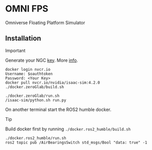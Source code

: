 # OMNI FPS
Omniverse Floating Platform Simulator

## Installation

> [!IMPORTANT]
> Generate your NGC [key](https://docs.nvidia.com/ngc/gpu-cloud/ngc-user-guide/index.html#generating-api-key).
> More [info](https://catalog.ngc.nvidia.com/orgs/nvidia/containers/isaac-sim).

```
docker login nvcr.io
Username: $oauthtoken
Password: <Your Key>
docker pull nvcr.io/nvidia/isaac-sim:4.2.0
./docker.zeroGlab/build.sh
```


```
./docker.zeroGlab/run.sh
/isaac-sim/python.sh run.py
```


On another terminal start the ROS2 humble docker.

> [!TIP]
> Build docker first by running `./docker.ros2_humble/build.sh`

```
./docker.ros2_humble/run.sh
ros2 topic pub /AirBearingsSwitch std_msgs/Bool "data: true" -1
```